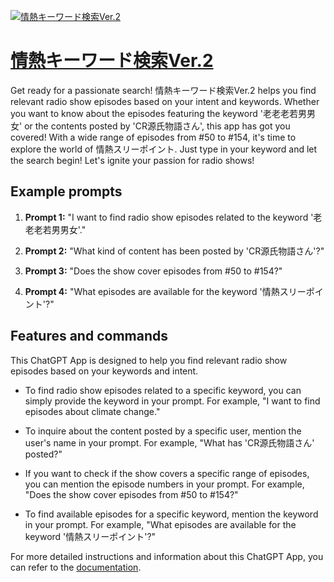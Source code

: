 [![情熱キーワード検索Ver.2](https://files.oaiusercontent.com/file-wu99y4zi4eiCIMxwXAPgTdmw?se=2123-10-18T15%3A19%3A11Z&sp=r&sv=2021-08-06&sr=b&rscc=max-age%3D31536000%2C%20immutable&rscd=attachment%3B%20filename%3DDALL%25C2%25B7E%25202023-11-12%252000.12.53%2520-%2520In%2520a%2520small%252C%2520closed%2520room%2520with%2520radio-themed%2520decorations%252C%2520a%2520Japanese%2520person%2520in%2520a%2520suit%2520is%2520captured%2520in%2520a%2520dynamic%252C%2520energetic%2520pose%252C%2520with%2520the%2520basketball%2520hoop%2520.png&sig=mmOYh%2B8AEdd2uBKjZtcgpYKoc43Q6/GW4XuKhmcK8HQ%3D)](https://chat.openai.com/g/g-tiLRhctr2-qing-re-kiwadojian-suo-ver-2)

# [情熱キーワード検索Ver.2](https://chat.openai.com/g/g-tiLRhctr2-qing-re-kiwadojian-suo-ver-2)

Get ready for a passionate search! 情熱キーワード検索Ver.2 helps you find relevant radio show episodes based on your intent and keywords. Whether you want to know about the episodes featuring the keyword '老老老若男男女' or the contents posted by 'CR源氏物語さん', this app has got you covered! With a wide range of episodes from #50 to #154, it's time to explore the world of 情熱スリーポイント. Just type in your keyword and let the search begin! Let's ignite your passion for radio shows!

## Example prompts

1. **Prompt 1:** "I want to find radio show episodes related to the keyword '老老老若男男女'."

2. **Prompt 2:** "What kind of content has been posted by 'CR源氏物語さん'?"

3. **Prompt 3:** "Does the show cover episodes from #50 to #154?"

4. **Prompt 4:** "What episodes are available for the keyword '情熱スリーポイント'?"

## Features and commands

This ChatGPT App is designed to help you find relevant radio show episodes based on your keywords and intent.

- To find radio show episodes related to a specific keyword, you can simply provide the keyword in your prompt. For example, "I want to find episodes about climate change."

- To inquire about the content posted by a specific user, mention the user's name in your prompt. For example, "What has 'CR源氏物語さん' posted?"

- If you want to check if the show covers a specific range of episodes, you can mention the episode numbers in your prompt. For example, "Does the show cover episodes from #50 to #154?"

- To find available episodes for a specific keyword, mention the keyword in your prompt. For example, "What episodes are available for the keyword '情熱スリーポイント'?"

For more detailed instructions and information about this ChatGPT App, you can refer to the [documentation](https://docs.google.com/document/d/17uc6VHHPbh2TuJqdlusw9_rDkDCRCnKvFOpuBqUakos/edit?usp=sharing).
